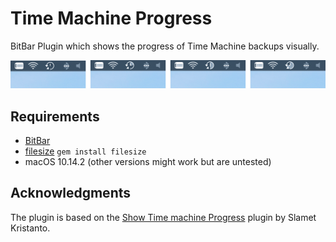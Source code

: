 # Time Machine Progress

BitBar Plugin which shows the progress of Time Machine backups visually.

![Time Machine Progress Showcase](TMP-Showcase.png)

## Requirements

- [BitBar](https://getbitbar.com)
- [filesize](https://rubygems.org/gems/filesize/)
  `gem install filesize`
- macOS 10.14.2
  (other versions might work but are untested)

## Acknowledgments

The plugin is based on the [Show Time machine Progress](https://getbitbar.com/plugins/System/timemachine.2m.rb) plugin by Slamet Kristanto.

